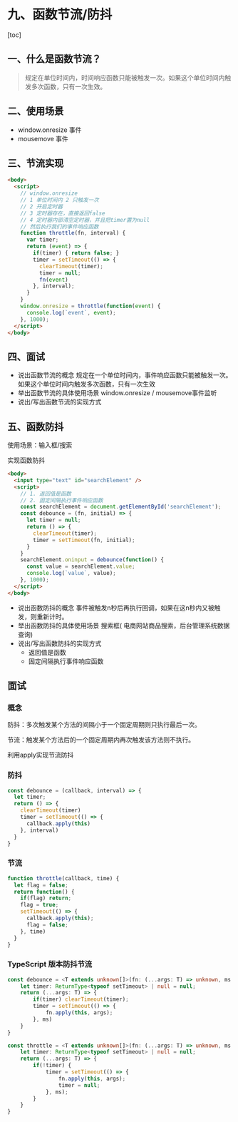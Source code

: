 # 九、函数节流/防抖

[toc]

## 一、什么是函数节流？

> 规定在单位时间内，时间响应函数只能被触发一次。如果这个单位时间内触发多次函数，只有一次生效。

## 二、使用场景

- window.onresize 事件
- mousemove 事件

## 三、节流实现

```html
<body>
  <script>
    // window.onresize
    // 1 单位时间内 2 只触发一次
    // 2 开启定时器
    // 3 定时器存在，直接返回false
    // 4 定时器内部清空定时器，并且把timer置为null
    // 然后执行我们的事件响应函数
    function throttle(fn, interval) {
      var timer;
      return (event) => {
        if(timer) { return false; }
        timer = setTimeout(() => {
          clearTimeout(timer);
          timer = null; 
          fn(event)
        }, interval);
      }
    }
    window.onresize = throttle(function(event) {
      console.log(`event`, event);
    }, 1000);
  </script>
</body>
```

## 四、面试

- 说出函数节流的概念
  规定在一个单位时间内，事件响应函数只能被触发一次。如果这个单位时间内触发多次函数，只有一次生效
- 举出函数节流的具体使用场景
  window.onresize / mousemove事件监听
- 说出/写出函数节流的实现方式

## 五、函数防抖

使用场景：输入框/搜索

实现函数防抖

```html
<body>
  <input type="text" id="searchElement" />
  <script>
    // 1. 返回值是函数
    // 2. 固定间隔执行事件响应函数
    const searchElement = document.getElementById('searchElement');
    const debounce = (fn, initial) => {
      let timer = null;
      return () => {
        clearTimeout(timer);
        timer = setTimeout(fn, initial);
      }
    }
    searchElement.oninput = debounce(function() {
      const value = searchElement.value;
      console.log(`value`, value);
    }, 1000);
  </script>
</body>
```

- 说出函数防抖的概念
  事件被触发n秒后再执行回调，如果在这n秒内又被触发，则重新计时。
- 举出函数防抖的具体使用场景
  搜索框( 电商网站商品搜索，后台管理系统数据查询)
- 说出/写出函数防抖的实现方式
  - 返回值是函数
  -  固定间隔执行事件响应函数

## 面试

### 概念

防抖：多次触发某个方法的间隔小于一个固定周期则只执行最后一次。

节流：触发某个方法后的一个固定周期内再次触发该方法则不执行。

利用apply实现节流防抖

### 防抖

```js
const debounce = (callback, interval) => {
  let timer;
  return () => {
    clearTimeout(timer)
    timer = setTimeout(() => {
      callback.apply(this)
    }, interval)
  }
}
```

### 节流

```javascript
function throttle(callback, time) {
  let flag = false;
  return function() {
    if(flag) return;
    flag = true;
    setTimeout(() => {
      callback.apply(this);
      flag = false;
    }, time)
  }
}
```

### TypeScript 版本防抖节流

```typescript
const debounce = <T extends unknown[]>(fn: (...args: T) => unknown, ms: number = 1000) => {
    let timer: ReturnType<typeof setTimeout> | null = null;
    return (...args: T) => {
        if(timer) clearTimeout(timer);
        timer = setTimeout(() => {
            fn.apply(this, args);
        }, ms)
    }
}

const throttle = <T extends unknown[]>(fn: (...args: T) => unknown, ms: number = 1000) => {
    let timer: ReturnType<typeof setTimeout> | null = null;
    return (...args: T) => {
        if(!timer) {
            timer = setTimeout(() => {
                fn.apply(this, args);
                timer = null;
            }, ms);
        }
    }
}
```

